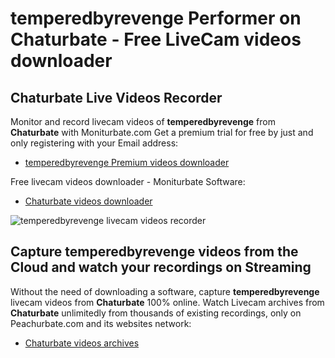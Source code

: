 # temperedbyrevenge Performer on Chaturbate - Free LiveCam videos downloader

## Chaturbate Live Videos Recorder

Monitor and record livecam videos of **temperedbyrevenge** from **Chaturbate** with Moniturbate.com
Get a premium trial for free by just and only registering with your Email address:
* [temperedbyrevenge Premium videos downloader](https://moniturbate.com/request-demo-licence-key.html)

Free livecam videos downloader - Moniturbate Software:
* [Chaturbate videos downloader](https://moniturbate.com/moniturbate-download-software.html)

![temperedbyrevenge livecam videos recorder](https://peachurnet.com/templates/moniturbate-software.png)


## Capture temperedbyrevenge videos from the Cloud and watch your recordings on Streaming

Without the need of downloading a software, capture **temperedbyrevenge** livecam videos from **Chaturbate** 100% online.
Watch Livecam archives from **Chaturbate** unlimitedly from thousands of existing recordings, only on Peachurbate.com and its websites network:
* [Chaturbate videos archives](https://peachurnet.com/)